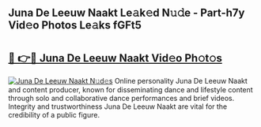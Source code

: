## Juna De Leeuw Naakt Le𝚊k𝚎d N𝚞𝚍e - Part-h7y Vid𝚎o Photos Le𝚊ks fGFt5

# <h2><a href="http://fb9qt5.evod.top/?m=Juna+De+Leeuw+Naakt">🔗 👉🔴 Juna De Leeuw Naakt Vid𝚎o Ph𝚘t𝚘s</a></h2>

[![Juna De Leeuw Naakt N𝚞d𝚎s](https://i.imgur.com/8V9OHl7.gif)](http://fb9qt5.evod.top/?m=Juna+De+Leeuw+Naakt)
Online personality Juna De Leeuw Naakt and content producer, known for disseminating dance and lifestyle content through solo and collaborative dance performances and brief videos. Integrity and trustworthiness Juna De Leeuw Naakt are vital for the credibility of a public figure. 
